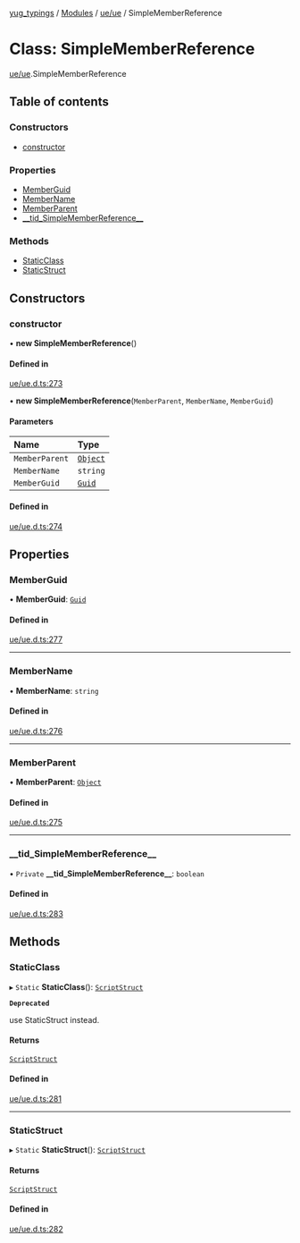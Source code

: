 [yug_typings](../README.md) / [Modules](../modules.md) / [ue/ue](../modules/ue_ue.md) / SimpleMemberReference

# Class: SimpleMemberReference

[ue/ue](../modules/ue_ue.md).SimpleMemberReference

## Table of contents

### Constructors

- [constructor](ue_ue.SimpleMemberReference.md#constructor)

### Properties

- [MemberGuid](ue_ue.SimpleMemberReference.md#memberguid)
- [MemberName](ue_ue.SimpleMemberReference.md#membername)
- [MemberParent](ue_ue.SimpleMemberReference.md#memberparent)
- [\_\_tid\_SimpleMemberReference\_\_](ue_ue.SimpleMemberReference.md#__tid_simplememberreference__)

### Methods

- [StaticClass](ue_ue.SimpleMemberReference.md#staticclass)
- [StaticStruct](ue_ue.SimpleMemberReference.md#staticstruct)

## Constructors

### constructor

• **new SimpleMemberReference**()

#### Defined in

[ue/ue.d.ts:273](https://github.com/YugMetaverse/yug_typings/blob/25cad34/ue/ue.d.ts#L273)

• **new SimpleMemberReference**(`MemberParent`, `MemberName`, `MemberGuid`)

#### Parameters

| Name | Type |
| :------ | :------ |
| `MemberParent` | [`Object`](ue_ue.Object.md) |
| `MemberName` | `string` |
| `MemberGuid` | [`Guid`](ue_ue_s.Guid.md) |

#### Defined in

[ue/ue.d.ts:274](https://github.com/YugMetaverse/yug_typings/blob/25cad34/ue/ue.d.ts#L274)

## Properties

### MemberGuid

• **MemberGuid**: [`Guid`](ue_ue_s.Guid.md)

#### Defined in

[ue/ue.d.ts:277](https://github.com/YugMetaverse/yug_typings/blob/25cad34/ue/ue.d.ts#L277)

___

### MemberName

• **MemberName**: `string`

#### Defined in

[ue/ue.d.ts:276](https://github.com/YugMetaverse/yug_typings/blob/25cad34/ue/ue.d.ts#L276)

___

### MemberParent

• **MemberParent**: [`Object`](ue_ue.Object.md)

#### Defined in

[ue/ue.d.ts:275](https://github.com/YugMetaverse/yug_typings/blob/25cad34/ue/ue.d.ts#L275)

___

### \_\_tid\_SimpleMemberReference\_\_

• `Private` **\_\_tid\_SimpleMemberReference\_\_**: `boolean`

#### Defined in

[ue/ue.d.ts:283](https://github.com/YugMetaverse/yug_typings/blob/25cad34/ue/ue.d.ts#L283)

## Methods

### StaticClass

▸ `Static` **StaticClass**(): [`ScriptStruct`](ue_ue.ScriptStruct.md)

**`Deprecated`**

use StaticStruct instead.

#### Returns

[`ScriptStruct`](ue_ue.ScriptStruct.md)

#### Defined in

[ue/ue.d.ts:281](https://github.com/YugMetaverse/yug_typings/blob/25cad34/ue/ue.d.ts#L281)

___

### StaticStruct

▸ `Static` **StaticStruct**(): [`ScriptStruct`](ue_ue.ScriptStruct.md)

#### Returns

[`ScriptStruct`](ue_ue.ScriptStruct.md)

#### Defined in

[ue/ue.d.ts:282](https://github.com/YugMetaverse/yug_typings/blob/25cad34/ue/ue.d.ts#L282)
